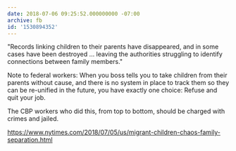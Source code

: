```yaml
---
date: 2018-07-06 09:25:52.000000000 -07:00
archive: fb
id: '1530894352'
---
```


"Records linking children to their parents have disappeared, and in some cases have been destroyed … leaving the authorities struggling to identify connections between family members."

Note to federal workers: When you boss tells you to take children from their parents without cause, and there is no system in place to track them so they can be re-unified in the future, you have exactly one choice: Refuse and quit your job.

The CBP workers who did this, from top to bottom, should be charged with crimes and jailed.

https://www.nytimes.com/2018/07/05/us/migrant-children-chaos-family-separation.html
